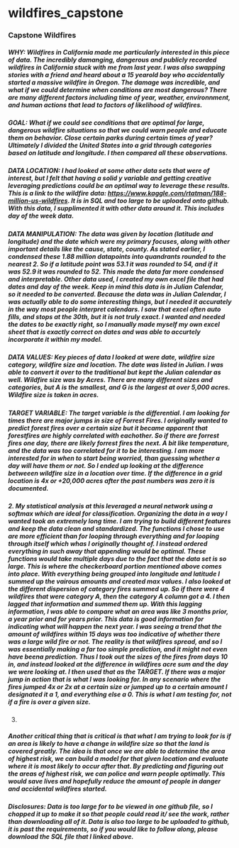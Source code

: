 # wildfires_capstone


### Capstone Wildfires



##### WHY: Wildfires in California made me particularly interested in this piece of data. The incredibly damanging, dangerous and publicly recorded wildfires in California stuck with me from last year. I was also swapping stories with a friend and heard about a 15 yearold boy who accidentally started a massive wildfire in Oregon. The damage was incredible, and what if we could determine when conditions are most dangerous? There are many different factors including time of year, weather, environnment, and human actions that lead to factors of likelihood of wildfires. 

##### GOAL: What if we could see conditions that are optimal for large, dangerous wildfire situations so that we could warn people and educate them on behavior. Close certain parks during certain times of year? Ultimately I divided the United States into a grid through categories based on latitude and longitude. I then compared all these observations. 

##### DATA LOCATION: I had looked at some other data sets that were of interest, but I felt that having a solid y variable and getting creative leveraging predictions could be an optimal way to leverage these results. This is a link to the wildfire data: https://www.kaggle.com/rtatman/188-million-us-wildfires. It is in SQL and too large to be uploaded onto github. With this data, I supplimented it with other data around it. This includes day of the week data. 

##### DATA MANIPULATION: The data was given by location (latitude and longitude) and the date which were my primary focuses, along with other important details like the cause, state, county. As stated earlier, I condensed these 1.88 million datapoints into quandrants rounded to the nearest 2. So if a latitude point was 53.1 it was rounded to 54, and if it was 52.9 it was rounded to 52. This made the data far more condensed and interpretable. Other data used, I created my own excel file that had dates and day of the week. Keep in mind this data is in Julian Calendar, so it needed to be converted. Because the data was in Julian Calendar, I was actually able to do some interesting things, but I needed it accurately in the way most people interpret calendars. I saw that excel often auto fills, and stops at the 30th, but it is not truly exact. I wanted and needed the dates to be exactly right, so I manually made myself my own excel sheet that is exactly correct on dates and was able to accurtely incorporate it within my model.  

##### DATA VALUES: Key pieces of data I looked at were date, wildfire size category, wildfire size and location. The date was listed in Julian. I was able to convert it over to the traditional but kept the Julian calendar as well. Wildfire size was by Acres. There are many different sizes and categories, but A is the smallest, and G is the largest at over 5,000 acres. Wildfire size is taken in acres. 

##### TARGET VARIABLE: The target variable is the differential. I am looking for times there are major jumps in size of Forrest Fires. I originally wanted to predict forest fires over a certain size but it became apparent that forestfires are highly correlated with eachother. So if there are forrest fires one day, there are likely forrest fires the next. A bit like temperature, and the data was too correlated for it to be interesting. I am more interested for in when to start being worried, than guessing whether a day will have them or not. So I ended up looking at the difference betweeen wildfire size in a location over time. If the difference in a grid location is 4x or +20,000 acres after the past numbers was zero it is documented. 

 
##### 2. My statistical analysis at this leveraged a neural network using a softmax which are ideal for classification. Organizing the data in a way I wanted took an extremely long time. I am trying to build different features and keep the data clean and standardized. The functions I chose to use are more efficient than for looping through everything and for looping through itself which whas I originally thought of. I instead ordered everything in such away that appending would be optimal. These functions would take multiple days due to the fact that the data set is so large. This is where the checkerboard portion mentioned above comes into place. With everything being grouped into longitude and latitude I summed up the vairous amounts and created max values. I also looked at the different dispersion of category fires summed up. So if there were 4 wildfires that were category A, then the category A column got a 4. I then lagged that information and summed them up. With this lagging information, I was able to compare what an area was like 3 months prior, a year prior and for years prior. This data is good information for indicating what will happen the next year. I was seeing a trend that the amount of wildfires within 15 days was too indicative of whether there was a large wild fire or not. The reality is that wildfires spread, and so I was essentially making a far too simple prediction, and it might not even have beena prediction. Thus I took out the sizes of the fires from days 10 in, and instead looked at the difference in wildfires acre sum and the day we were looking at. I then used that as the TARGET. If there was a major jump in action that is what I was looking for. In any scenario where the fires jumped 4x or 2x at a certain size or jumped up to a certain amount I designated it a 1, and everything else a 0. This is what I am testing for, not if a fire is over a given size.  
3.
##### Another critical thing that is critical is that what I am trying to look for is if an area is likely to have a change in wildfire size so that the land is covered greatly. The idea is that once we are able to determine the area of highest risk, we can build a model for that given location and evaluate where it is most likely to occur after that. By predicting and figuring out the areas of highest risk, we can police and warn people optimally. This would save lives and hopefully reduce the amount of people in danger and accidental wildfires started. 


##### Disclosures: Data is too large for to be viewed in one github file, so I chopped it up to make it so that people could read it/ see the work, rather than downloading all of it. Data is also too large to be uploaded to github, it is past the requirements, so if you would like to follow along, please download the SQL file that I linked above. 
